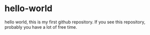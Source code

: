 # hello-world
hello world, this is my first github repository. If you see this repository, probably you have a lot of free time. 
